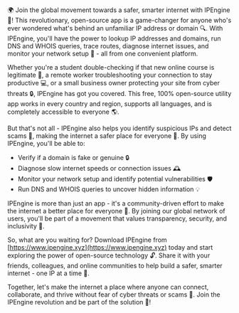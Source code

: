 🌍 Join the global movement towards a safer, smarter internet with IPEngine 🚀! This revolutionary, open-source app is a game-changer for anyone who's ever wondered what's behind an unfamiliar IP address or domain 🔍. With IPEngine, you'll have the power to lookup IP addresses and domains, run DNS and WHOIS queries, trace routes, diagnose internet issues, and monitor your network setup 📡 - all from one convenient platform.

Whether you're a student double-checking if that new online course is legitimate 🤔, a remote worker troubleshooting your connection to stay productive 💻, or a small business owner protecting your site from cyber threats 🔒, IPEngine has got you covered. This free, 100% open-source utility app works in every country and region, supports all languages, and is completely accessible to everyone 🌎.

But that's not all - IPEngine also helps you identify suspicious IPs and detect scams 💸, making the internet a safer place for everyone 👫. By using IPEngine, you'll be able to:

* Verify if a domain is fake or genuine 🔒
* Diagnose slow internet speeds or connection issues 🕰️
* Monitor your network setup and identify potential vulnerabilities 🛡️
* Run DNS and WHOIS queries to uncover hidden information 💡

IPEngine is more than just an app - it's a community-driven effort to make the internet a better place for everyone 👫. By joining our global network of users, you'll be part of a movement that values transparency, security, and inclusivity 🌟.

So, what are you waiting for? Download IPEngine from [https://www.ipengine.xyz](https://www.ipengine.xyz) today and start exploring the power of open-source technology 🔓. Share it with your friends, colleagues, and online communities to help build a safer, smarter internet - one IP at a time 🚀.

Together, let's make the internet a place where anyone can connect, collaborate, and thrive without fear of cyber threats or scams 💪. Join the IPEngine revolution and be part of the solution 🌟!